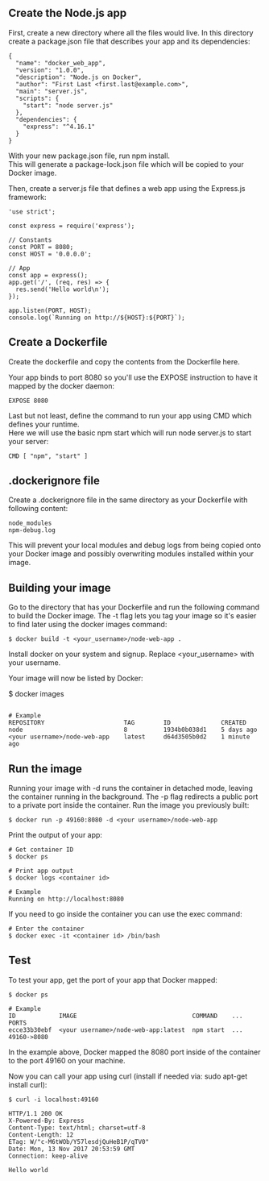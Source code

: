 ## Create the Node.js app

First, create a new directory where all the files would live.
In this directory create a package.json file that describes your app and its dependencies:

```
{
  "name": "docker_web_app",
  "version": "1.0.0",
  "description": "Node.js on Docker",
  "author": "First Last <first.last@example.com>",
  "main": "server.js",
  "scripts": {
    "start": "node server.js"
  },
  "dependencies": {
    "express": "^4.16.1"
  }
}
```
With your new package.json file, run npm install.<br/>
This will generate a package-lock.json file which will be copied to your Docker image. <br/>

Then, create a server.js file that defines a web app using the Express.js framework:

```
'use strict';

const express = require('express');

// Constants
const PORT = 8080;
const HOST = '0.0.0.0';

// App
const app = express();
app.get('/', (req, res) => {
  res.send('Hello world\n');
});

app.listen(PORT, HOST);
console.log(`Running on http://${HOST}:${PORT}`);
```

## Create a Dockerfile

Create the dockerfile and copy the contents from the Dockerfile here.<br/>

Your app binds to port 8080 so you'll use the EXPOSE instruction to have it<br/>
mapped by the docker daemon:

```
EXPOSE 8080
```

Last but not least, define the command to run your app using CMD which defines your runtime.<br/>
Here we will use the basic npm start which will run node server.js to start your server:

```
CMD [ "npm", "start" ]
```

## .dockerignore file

Create a .dockerignore file in the same directory as your Dockerfile with following content:
```
node_modules
npm-debug.log
```

This will prevent your local modules and debug logs from being copied onto your Docker image and possibly overwriting modules installed within your image.

## Building your image
Go to the directory that has your Dockerfile and run the following command to build the Docker image. The -t flag lets you tag your image so it's easier to find later using the docker images command:

```
$ docker build -t <your_username>/node-web-app .
```
Install docker on your system and signup. Replace <your_username> with your username.


Your image will now be listed by Docker:

$ docker images

```

# Example
REPOSITORY                      TAG        ID              CREATED
node                            8          1934b0b038d1    5 days ago
<your username>/node-web-app    latest     d64d3505b0d2    1 minute ago
```

## Run the image

Running your image with -d runs the container in detached mode, leaving the container running in the background. The -p flag redirects a public port to a private port inside the container. Run the image you previously built:

```
$ docker run -p 49160:8080 -d <your username>/node-web-app
```

Print the output of your app:

```
# Get container ID
$ docker ps

# Print app output
$ docker logs <container id>

# Example
Running on http://localhost:8080
```

If you need to go inside the container you can use the exec command:

```
# Enter the container
$ docker exec -it <container id> /bin/bash
```

## Test

To test your app, get the port of your app that Docker mapped:
```
$ docker ps

# Example
ID            IMAGE                                COMMAND    ...   PORTS
ecce33b30ebf  <your username>/node-web-app:latest  npm start  ...   49160->8080
```

In the example above, Docker mapped the 8080 port inside of the container to the port 49160 on your machine.

Now you can call your app using curl (install if needed via: sudo apt-get install curl):

```
$ curl -i localhost:49160

HTTP/1.1 200 OK
X-Powered-By: Express
Content-Type: text/html; charset=utf-8
Content-Length: 12
ETag: W/"c-M6tWOb/Y57lesdjQuHeB1P/qTV0"
Date: Mon, 13 Nov 2017 20:53:59 GMT
Connection: keep-alive

Hello world
```
